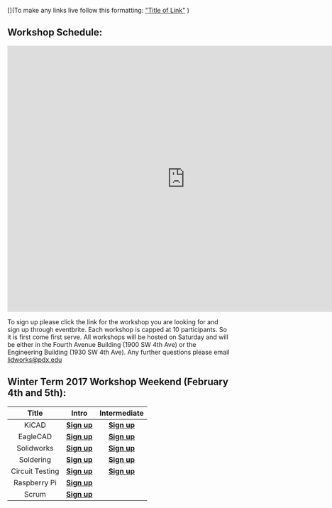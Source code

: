 [](To make any links live follow this formatting:
["Title of Link"](Link)
)

## Workshop Schedule:

<iframe src="https://calendar.google.com/calendar/embed?title=L.I.D.%20Workshops&amp;height=600&amp;wkst=1&amp;bgcolor=%23FFFFFF&amp;ctz=America%2FLos_Angeles" style="border-width:0" width="800" height="600" frameborder="0" scrolling="no" markdown="0">&nbsp;</iframe>


To sign up please click the link for the workshop you are looking for and sign up through eventbrite.  Each workshop is capped at 10 participants.  So it is first come first serve. All workshops will be hosted on Saturday and will be either in the Fourth Avenue Building (1900 SW 4th Ave) or the Engineering Building (1930 SW 4th Ave).  Any further questions please email <lidworks@pdx.edu>

## Winter Term 2017 Workshop Weekend (February 4th and 5th):
|Title|Intro|Intermediate|
|:---------------:|:------------------------:|:---------:|
| KiCAD |**[Sign up](https://www.eventbrite.com/e/intro-to-kicad-tickets-31488169964)**|**[Sign up](https://www.eventbrite.com/e/intermediate-ki-cad-tickets-31454300660)**|
| EagleCAD |**[Sign up](https://www.eventbrite.com/e/intro-to-eaglecad-tickets-31454752010)**|**[Sign up](https://www.eventbrite.com/e/intermediate-eaglecad-tickets-31488076685)**|
| Solidworks  |**[Sign up](https://www.eventbrite.com/e/intro-to-solidworks-tickets-31488338468)**|**[Sign up](https://www.eventbrite.com/e/intermediate-soldiworks-tickets-31644689117)**|
| Soldering |**[Sign up](https://www.eventbrite.com/e/intro-to-soldering-tickets-31488429741)**|**[Sign up](https://www.eventbrite.com/e/intermediate-soldering-tickets-31454481200)**|
| Circuit Testing | **[Sign up](https://www.eventbrite.com/e/intro-to-circuit-testing-tickets-31488624323)** |**[Sign up](https://www.eventbrite.com/e/intermediate-circuit-testing-tickets-31454574479)**|
| Raspberry Pi |**[Sign up](https://www.eventbrite.com/e/raspberry-pi-tickets-31644028140)**|
| Scrum | **[Sign up](https://www.eventbrite.com/e/intro-to-scrum-tickets-31644250806)** |





